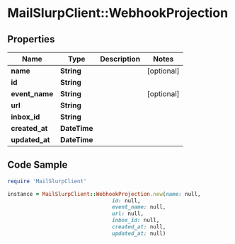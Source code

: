 # MailSlurpClient::WebhookProjection

## Properties

Name | Type | Description | Notes
------------ | ------------- | ------------- | -------------
**name** | **String** |  | [optional] 
**id** | **String** |  | 
**event_name** | **String** |  | [optional] 
**url** | **String** |  | 
**inbox_id** | **String** |  | 
**created_at** | **DateTime** |  | 
**updated_at** | **DateTime** |  | 

## Code Sample

```ruby
require 'MailSlurpClient'

instance = MailSlurpClient::WebhookProjection.new(name: null,
                                 id: null,
                                 event_name: null,
                                 url: null,
                                 inbox_id: null,
                                 created_at: null,
                                 updated_at: null)
```


